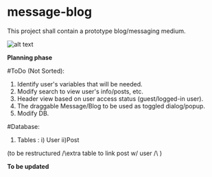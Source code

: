 # message-blog
This project shall contain a prototype blog/messaging medium.

![alt text](https://www.48hourslogo.com/48hourslogo_data/2016/12/22/56725_1482369074.png)



**Planning phase**

#ToDo (Not Sorted):


1) Identify user's variables that will be needed.
2) Modify search to view user's info/posts, etc.
3) Header view based on user access status (guest/logged-in user).
4) The draggable Message/Blog to be used as toggled dialog/popup.
5) Modify DB.


#Database: 
1) Tables : 
  i) User
  ii)Post


(to be restructured /\extra table to link post w/ user /\ )


**To be updated**